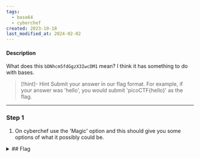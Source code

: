 ```yaml
---
tags:
  - base64
  - cyberchef
created: 2023-10-18
last_modified_at: 2024-02-02
---
```

#### Description

What does this `bDNhcm5fdGgzX3IwcDM1` mean? I think it has something to do with bases.

> [!hint]- Hint
>Submit your answer in our flag format. For example, if your answer was 'hello', you would submit 'picoCTF{hello}' as the flag.

---

### Step 1
1. On cyberchef use the 'Magic' option and this should give you some options of what it possibly could be.


<details>
  <summary>## Flag</summary>picoCTF{l3arn_th3_r0p35}
</details>